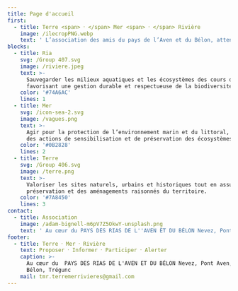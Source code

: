```yaml
---
title: Page d'accueil
first:
  - title: Terre <span> ⸱ </span> Mer <span> ⸱ </span> Rivière
    image: /ilecropPNG.webp
    text: ' L’association des amis du pays de l’Aven et du Bélon, attentive à son environnement.'
blocks:
  - title: Ria
    svg: /Group 407.svg
    image: /riviere.jpeg
    text: >-
      Sauvegarder les milieux aquatiques et les écosystèmes des cours d’eau, en
      favorisant une gestion durable et respectueuse de la biodiversité.
    color: '#74A6AC'
    lines: 1
  - title: Mer
    svg: /icon-sea-2.svg
    image: /vagues.png
    text: >-
      Agir pour la protection de l’environnement marin et du littoral, à travers
      des actions de sensibilisation et de préservation des écosystèmes côtiers.
    color: '#0B2828'
    lines: 2
  - title: Terre
    svg: /Group 406.svg
    image: /terre.png
    text: >-
      Valoriser les sites naturels, urbains et historiques tout en assurant la
      préservation et des aménagements raisonnés du territoire.
    color: '#7A8450'
    lines: 3
contact:
  - title: Association
    image: /adam-bignell-m6pV7Z5OkwY-unsplash.png
    text: ' Au cœur du PAYS DES RIAS DE L''AVEN ET DU BÉLON Nevez, Pont Aven, Riec sur Bélon, Trégunc'
footer:
  - title: Terre ⸱ Mer ⸱ Rivière
    text: Proposer ⸱ Informer ⸱ Participer ⸱ Alerter
    caption: >-
      Au cœur du  PAYS DES RIAS DE L'AVEN ET DU BÉLON Nevez, Pont Aven, Riec sur
      Bélon, Trégunc
    mail: tmr.terremerrivieres@gmail.com
---
```


